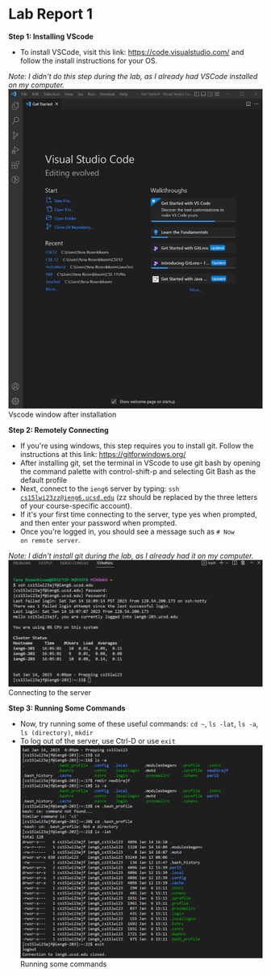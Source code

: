 # Lab Report 1
**Step 1: Installing VScode**
* To install VSCode, visit this link: https://code.visualstudio.com/ and follow the install instructions for your OS.

*Note: I didn't do this step during the lab, as I already had VSCode installed on my computer.*
![Image](https://github.com/maxr0964/cse15l-lab-reports/blob/8ce0f13db117c942d288430a8fd41efd2cf37cda/Vscode%20after%20install.png?raw=true)
Vscode window after installation

**Step 2: Remotely Connecting**
* If you're using windows, this step requires you to install git. Follow the instructions at this link: https://gitforwindows.org/
* After installing git, set the terminal in VScode to use git bash by opening the command palette with control-shift-p and selecting Git Bash as the default profile
* Next, connect to the <code>ieng6</code> server by typing: <code>ssh cs15lwi23zz@ieng6.ucsd.edu</code> (zz should be replaced by the three letters of your course-specific account).
* If it's your first time connecting to the server, type yes when prompted, and then enter your password when prompted.
* Once you're logged in, you should see a message such as <code># Now on remote server</code>.

*Note: I didn't install git during the lab, as I already had it on my computer.*
![Image](https://github.com/maxr0964/cse15l-lab-reports/blob/8ce0f13db117c942d288430a8fd41efd2cf37cda/connected%20with%20login.png?raw=true)
Connecting to the server

**Step 3: Running Some Commands**
* Now, try running some of these useful commands: <code>cd ~</code>, <code>ls -lat</code>, <code>ls -a</code>, <code>ls (directory)</code>, <code>mkdir</code>
* To log out of the server, use Ctrl-D or use <code>exit</code>
![Image](https://github.com/maxr0964/cse15l-lab-reports/blob/8ce0f13db117c942d288430a8fd41efd2cf37cda/ran%20some%20commands.png?raw=true)
Running some commands



